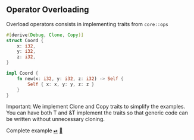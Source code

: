 ## Operator Overloading

Overload operators consists in implementing traits from `core::ops`

```rust
#[derive(Debug, Clone, Copy)]
struct Coord {
    x: i32,
    y: i32,
    z: i32,
}

impl Coord {
    fn new(x: i32, y: i32, z: i32) -> Self {
        Self { x: x, y: y, z: z }
    }
}
```

Important: We implement Clone and Copy traits to simplify the examples. You can have both T and &T implement the traits so that generic code can be written without unnecessary cloning.

Complete example [⏯](https://play.rust-lang.org/?version=stable&mode=debug&edition=2018&gist=c5ea8995af3bc282d684aa2469db94e7)
[📒](https://doc.rust-lang.org/core/ops/)